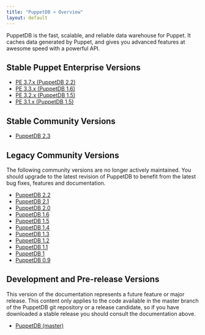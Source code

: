 ```yaml
---
title: "PuppetDB » Overview"
layout: default
---
```


PuppetDB is the fast, scalable, and reliable data warehouse for Puppet. It caches data generated by Puppet, and gives you advanced features at awesome speed with a powerful API.

Stable Puppet Enterprise Versions
-----
* [PE 3.7.x (PuppetDB 2.2)](./2.2)
* [PE 3.3.x (PuppetDB 1.6)](./1.6)
* [PE 3.2.x (PuppetDB 1.5)](./1.5)
* [PE 3.1.x (PuppetDB 1.5)](./1.5)

Stable Community Versions
-----

* [PuppetDB 2.3](./2.3)

Legacy Community Versions
-----

The following community versions are no longer actively maintained. You should upgrade to the latest revision of PuppetDB to benefit from the latest bug fixes, features and documentation.

* [PuppetDB 2.2](./2.2)
* [PuppetDB 2.1](./2.1)
* [PuppetDB 2.0](./2.0)
* [PuppetDB 1.6](./1.6)
* [PuppetDB 1.5](./1.5)
* [PuppetDB 1.4](./1.4)
* [PuppetDB 1.3](./1.3)
* [PuppetDB 1.2](./1.2)
* [PuppetDB 1.1](./1.1)
* [PuppetDB 1](./1)
* [PuppetDB 0.9](./0.9)

Development and Pre-release Versions
-----

This version of the documentation represents a future feature or major release. This content only applies to the code available in the master branch of the PuppetDB git repository or a release candidate, so if you have downloaded a stable release you should consult the documentation above.

* [PuppetDB (master)](./master)
